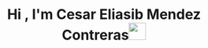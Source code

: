 <h1 align="center"><b>Hi , I'm Cesar Eliasib Mendez Contreras</b><img src="https://media.giphy.com/media/hvRJCLFzcasrR4ia7z/giphy.gif" width="35"></h1>
